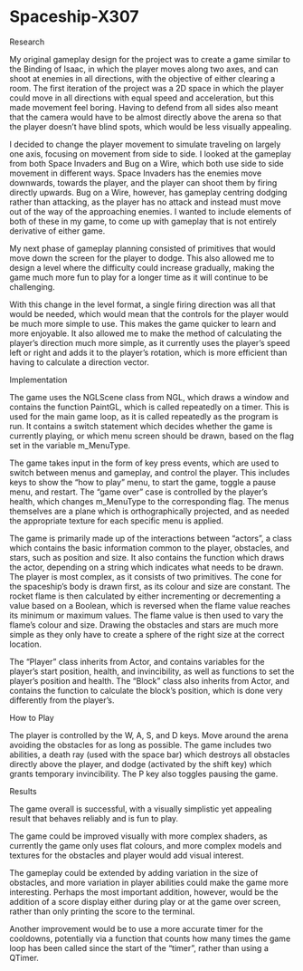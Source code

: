 # Spaceship-X307

Research

My original gameplay design for the project was to create a game similar to the Binding of Isaac, in which the player moves along two axes, and can shoot at enemies in all directions, with the objective of either clearing a room. The first iteration of the project was a 2D space in which the player could move in all directions with equal speed and acceleration, but this made movement feel boring. Having to defend from all sides also meant that the camera would have to be almost directly above the arena so that the player doesn’t have blind spots, which would be less visually appealing.


I decided to change the player movement to simulate traveling on largely one axis, focusing on movement from side to side. I looked at the gameplay from both Space Invaders and Bug on a Wire, which both use side to side movement in different ways. Space Invaders has the enemies move downwards, towards the player, and the player can shoot them by firing directly upwards. Bug on a Wire, however, has gameplay centring dodging rather than attacking, as the player has no attack and instead must move out of the way of the approaching enemies. I wanted to include elements of both of these in my game, to come up with gameplay that is not entirely derivative of either game.

My next phase of gameplay planning consisted of primitives that would move down the screen for the player to dodge. This also allowed me to design a level where the difficulty could increase gradually, making the game much more fun to play for a longer time as it will continue to be challenging.

With this change in the level format, a single firing direction was all that would be needed, which would mean that the controls for the player would be much more simple to use. This makes the game quicker to learn and more enjoyable. It also allowed me to make the method of calculating the player’s direction much more simple, as it currently uses the player’s speed left or right and adds it to the player’s rotation, which is more efficient than having to calculate a direction vector.

Implementation


The game uses the NGLScene class from NGL, which draws a window and contains the function PaintGL, which is called repeatedly on a timer. This is used for the main game loop, as it is called repeatedly as the program is run. It contains a switch statement which decides whether the game is currently playing, or which menu screen should be drawn, based on the flag set in the variable m_MenuType.

The game takes input in the form of key press events, which are used to switch between menus and gameplay, and control the player. This includes keys to show the “how to play” menu, to start the game, toggle a pause menu, and restart. The “game over” case is controlled by the player’s health, which changes m_MenuType to the corresponding flag. The menus themselves are a plane which is orthographically projected, and as needed the appropriate texture for each specific menu is applied.

The game is primarily made up of the interactions between “actors”, a class which contains the basic information common to the player, obstacles, and stars, such as position and size. It also contains the function which draws the actor, depending on a string which indicates what needs to be drawn. The player is most complex, as it consists of two primitives. The cone for the spaceship’s body is drawn first, as its colour and size are constant. The rocket flame is then calculated by either incrementing or decrementing a value based on a Boolean, which is reversed when the flame value reaches its minimum or maximum values. The flame value is then used to vary the flame’s colour and size. Drawing the obstacles and stars are much more simple as they only have to create a sphere of the right size at the correct location.

The “Player” class inherits from Actor, and contains variables for the player’s start position, health, and invincibility, as well as functions to set the player’s position and health. The “Block” class also inherits from Actor, and contains the function to calculate the block’s position, which is done very differently from the player’s.

How to Play

The player is controlled by the W, A, S, and D keys. Move around the arena avoiding the obstacles for as long as possible. The game includes two abilities, a death ray (used with the space bar) which destroys all obstacles directly above the player, and dodge (activated by the shift key) which grants temporary invincibility. The P key also toggles pausing the game.

Results

The game overall is successful, with a visually simplistic yet appealing result that behaves reliably and is fun to play.

The game could be improved visually with more complex shaders, as currently the game only uses flat colours, and more complex models and textures for the obstacles and player would add visual interest.

The gameplay could be extended by adding variation in the size of obstacles, and more variation in player abilities could make the game more interesting. Perhaps the most important addition, however, would be the addition of a score display either during play or at the game over screen, rather than only printing the score to the terminal.

Another improvement would be to use a more accurate timer for the cooldowns, potentially via a function that counts how many times the game loop has been called since the start of the “timer”, rather than using a QTimer.


